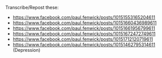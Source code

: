 Transcribe/Repost these:

* https://www.facebook.com/paul.fenwick/posts/10151553165204611
* https://www.facebook.com/paul.fenwick/posts/10151660436989611
* https://www.facebook.com/paul.fenwick/posts/10151661956799611
* https://www.facebook.com/paul.fenwick/posts/10151672472749611
* https://www.facebook.com/paul.fenwick/posts/10151712120719611
* https://www.facebook.com/paul.fenwick/posts/10151462795314611 (Depression)
